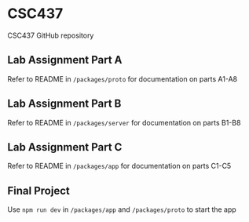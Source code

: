 # CSC437
CSC437 GitHub repository

## Lab Assignment Part A
Refer to README in `/packages/proto` for documentation on parts A1-A8

## Lab Assignment Part B
Refer to README in `/packages/server` for documentation on parts B1-B8

## Lab Assignment Part C
Refer to README in `/packages/app` for documentation on parts C1-C5

## Final Project
Use `npm run dev` in `/packages/app` and `/packages/proto` to start the app
